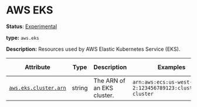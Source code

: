 # AWS EKS

**Status**: [Experimental][DocumentStatus]

**type:** `aws.eks`

**Description:** Resources used by AWS Elastic Kubernetes Service (EKS).

<!-- semconv aws.eks -->
<!-- NOTE: THIS TEXT IS AUTOGENERATED. DO NOT EDIT BY HAND. -->
<!-- see templates/registry/markdown/snippet.md.j2 -->


| Attribute  | Type | Description  | Examples  | [Requirement Level](https://opentelemetry.io/docs/specs/semconv/general/attribute-requirement-level/) | Stability |
|---|---|---|---|---|---|
| [`aws.eks.cluster.arn`](/docs/attributes-registry/aws.md) | string | The ARN of an EKS cluster. | `arn:aws:ecs:us-west-2:123456789123:cluster/my-cluster` | `Recommended` | ![Experimental](https://img.shields.io/badge/-experimental-blue) |




<!-- endsemconv -->

[DocumentStatus]: https://github.com/open-telemetry/opentelemetry-specification/tree/v1.31.0/specification/document-status.md
